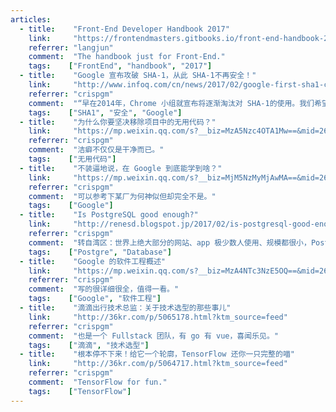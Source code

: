```yaml
---
articles:
  - title:    "Front-End Developer Handbook 2017"
    link:     "https://frontendmasters.gitbooks.io/front-end-handbook-2017/content/"
    referrer: "langjun"
    comment:  "The handbook just for Front-End."
    tags:    ["FrontEnd", "handbook", "2017"]
  - title:    "Google 宣布攻破 SHA-1，从此 SHA-1不再安全！"
    link:     "http://www.infoq.com/cn/news/2017/02/google-first-sha1-collision"
    referrer: "crispgm"
    comment:  "“早在2014年，Chrome 小组就宣布将逐渐淘汰对 SHA-1的使用。我们希望自己针对 SHA-1完成的实际攻击能够进一步巩固这一结论，让更多人意识到其已经不再安全可靠。”"
    tags:    ["SHA1", "安全", "Google"]
  - title:    "为什么你要坚决移除项目中的无用代码？"
    link:     "https://mp.weixin.qq.com/s?__biz=MzA5Nzc4OTA1Mw==&mid=2659598989&idx=1&sn=a722a9e9cafebb67ea2e67806149c251&chksm=8be9979fbc9e1e897d96fba59384aab38953753accdca46ba22167152c34c53ca265a5dec3a4#rd"
    referrer: "crispgm"
    comment:  "洁癖不仅仅是干净而已。"
    tags:    ["无用代码"]
  - title:    "不装逼地说，在 Google 到底能学到啥？"
    link:     "https://mp.weixin.qq.com/s?__biz=MjM5NzMyMjAwMA==&mid=2651478222&idx=1&sn=4d3afe3036cf456a678b759622c0287e&key=2aaacc8fcfc09a83175605380934bfb3f281876d08b48006159fd1772e342d66c8a992b3db4e3307633dde5de3c8e1266ad6a22bd2d7965288258a635e4ac3ef729a59ebfc4888cabcb727267f609995&ascene=0&uin=NTc5MjA1&devicetype=iMac+MacBookAir6%2C2+OSX+OSX+10.12.3+build(16D32)&version=12010310&nettype=WIFI&fontScale=100&pass_ticket=V42LBZ273800RRy0MAH51evCsnsUG%2FhXD6lse3hI1Zw%3D"
    referrer: "crispgm"
    comment:  "可以参考下某厂为何神似但却完全不是。"
    tags:    ["Google"]
  - title:    "Is PostgreSQL good enough?"
    link:     "http://renesd.blogspot.jp/2017/02/is-postgresql-good-enough.html?utm_source=wanqu.co&utm_campaign=Wanqu+Daily&utm_medium=social&m=1"
    referrer: "crispgm"
    comment:  "转自湾区：世界上绝大部分的网站、app 极少数人使用、规模都很小，PostgreSQL 足以胜任关系数据库、任务队列、搜索引擎全文索引、NoSQL、存小文件等多种功能，不用去学习、维护一堆满满是坑的古怪系统"
    tags:    ["Postgre", "Database"]
  - title:    "Google 的软件工程概述"
    link:     "https://mp.weixin.qq.com/s?__biz=MzA4NTc3NzE5OQ==&mid=2652726103&idx=1&sn=66c2c341dd73eb38f256e30dd530e747&key=7fdf1ac694355c5a0c01d59b0c7b337602219e5f2bd64b924aeca818cb37eafb848c10b114ce9a770ba114ab198636a1f940a36e203577839bdefebb75c1e7c3512690e82018c56c0ee3885a4a011faf&ascene=0&uin=NTc5MjA1&devicetype=iMac+MacBookAir6%2C2+OSX+OSX+10.12.3+build(16D32)&version=12010310&nettype=WIFI&fontScale=100&pass_ticket=V42LBZ273800RRy0MAH51evCsnsUG%2FhXD6lse3hI1Zw%3D"
    referrer: "crispgm"
    comment:  "写的很详细很全，值得一看。"
    tags:    ["Google", "软件工程"]
  - title:    "滴滴出行技术总监：关于技术选型的那些事儿"
    link:     "http://36kr.com/p/5065178.html?ktm_source=feed"
    referrer: "crispgm"
    comment:  "也是一个 Fullstack 团队，有 go 有 vue，喜闻乐见。"
    tags:    ["滴滴", "技术选型"]
  - title:    "根本停不下来！给它一个轮廓，TensorFlow 还你一只完整的喵"
    link:     "http://36kr.com/p/5064717.html?ktm_source=feed"
    referrer: "crispgm"
    comment:  "TensorFlow for fun."
    tags:    ["TensorFlow"]
---
```

